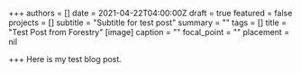 +++
authors = []
date = 2021-04-22T04:00:00Z
draft = true
featured = false
projects = []
subtitle = "Subtitle for test post"
summary = ""
tags = []
title = "Test Post from Forestry"
[image]
caption = ""
focal_point = ""
placement = nil

+++
Here is my test blog post.